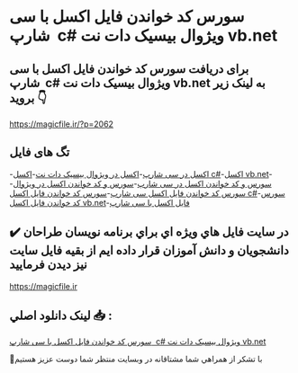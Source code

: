 # سورس کد خواندن فایل اکسل با سی شارپ  c# ویژوال بیسیک دات نت vb.net

## برای دریافت سورس کد خواندن فایل اکسل با سی شارپ  c# ویژوال بیسیک دات نت vb.net به لینک زیر بروید 👇

https://magicfile.ir/?p=2062

## تگ های فایل

-[اکسل در سی شارپ](https://magicfile.ir/product/%d8%a7%da%a9%d8%b3%d9%84-%d8%a8%d8%a7-%d8%b3%db%8c-%d8%b4%d8%a7%d8%b1%d9%be%d9%88%db%8c%da%98%d9%88%d8%a7%d9%84-%d8%a8%db%8c%d8%b3%db%8c%da%a9-%d8%af%d8%a7%d8%aa-%d9%86%d8%aa/)-[اکسل  در ویژوال بیسیک دات نت](https://magicfile.ir/product/%d8%a7%da%a9%d8%b3%d9%84-%d8%a8%d8%a7-%d8%b3%db%8c-%d8%b4%d8%a7%d8%b1%d9%be%d9%88%db%8c%da%98%d9%88%d8%a7%d9%84-%d8%a8%db%8c%d8%b3%db%8c%da%a9-%d8%af%d8%a7%d8%aa-%d9%86%d8%aa/)-[اکسل  c#](https://magicfile.ir/product/%d8%a7%da%a9%d8%b3%d9%84-%d8%a8%d8%a7-%d8%b3%db%8c-%d8%b4%d8%a7%d8%b1%d9%be%d9%88%db%8c%da%98%d9%88%d8%a7%d9%84-%d8%a8%db%8c%d8%b3%db%8c%da%a9-%d8%af%d8%a7%d8%aa-%d9%86%d8%aa/)-[اکسل vb.net](https://magicfile.ir/product/%d8%a7%da%a9%d8%b3%d9%84-%d8%a8%d8%a7-%d8%b3%db%8c-%d8%b4%d8%a7%d8%b1%d9%be%d9%88%db%8c%da%98%d9%88%d8%a7%d9%84-%d8%a8%db%8c%d8%b3%db%8c%da%a9-%d8%af%d8%a7%d8%aa-%d9%86%d8%aa/)-[سورس و کد خواندن اکسل در سی شارپ](https://magicfile.ir/product/%d8%a7%da%a9%d8%b3%d9%84-%d8%a8%d8%a7-%d8%b3%db%8c-%d8%b4%d8%a7%d8%b1%d9%be%d9%88%db%8c%da%98%d9%88%d8%a7%d9%84-%d8%a8%db%8c%d8%b3%db%8c%da%a9-%d8%af%d8%a7%d8%aa-%d9%86%d8%aa/)-[سورس و کد خواندن اکسل در ویژوال](https://magicfile.ir/product/%d8%a7%da%a9%d8%b3%d9%84-%d8%a8%d8%a7-%d8%b3%db%8c-%d8%b4%d8%a7%d8%b1%d9%be%d9%88%db%8c%da%98%d9%88%d8%a7%d9%84-%d8%a8%db%8c%d8%b3%db%8c%da%a9-%d8%af%d8%a7%d8%aa-%d9%86%d8%aa/)-[سورس کد خواندن فایل اکسل سی شارپ](https://magicfile.ir/product/%d8%a7%da%a9%d8%b3%d9%84-%d8%a8%d8%a7-%d8%b3%db%8c-%d8%b4%d8%a7%d8%b1%d9%be%d9%88%db%8c%da%98%d9%88%d8%a7%d9%84-%d8%a8%db%8c%d8%b3%db%8c%da%a9-%d8%af%d8%a7%d8%aa-%d9%86%d8%aa/)-[سورس کد خواندن فایل اکسل c#](https://magicfile.ir/product/%d8%a7%da%a9%d8%b3%d9%84-%d8%a8%d8%a7-%d8%b3%db%8c-%d8%b4%d8%a7%d8%b1%d9%be%d9%88%db%8c%da%98%d9%88%d8%a7%d9%84-%d8%a8%db%8c%d8%b3%db%8c%da%a9-%d8%af%d8%a7%d8%aa-%d9%86%d8%aa/)-[سورس کد خواندن فایل اکسل vb.net](https://magicfile.ir/product/%d8%a7%da%a9%d8%b3%d9%84-%d8%a8%d8%a7-%d8%b3%db%8c-%d8%b4%d8%a7%d8%b1%d9%be%d9%88%db%8c%da%98%d9%88%d8%a7%d9%84-%d8%a8%db%8c%d8%b3%db%8c%da%a9-%d8%af%d8%a7%d8%aa-%d9%86%d8%aa/)-[فایل اکسل با سی شارپ](https://magicfile.ir/product/%d8%a7%da%a9%d8%b3%d9%84-%d8%a8%d8%a7-%d8%b3%db%8c-%d8%b4%d8%a7%d8%b1%d9%be%d9%88%db%8c%da%98%d9%88%d8%a7%d9%84-%d8%a8%db%8c%d8%b3%db%8c%da%a9-%d8%af%d8%a7%d8%aa-%d9%86%d8%aa/)

## ✔️ در سايت فايل هاي ويژه اي براي برنامه نويسان طراحان دانشجويان و دانش آموزان قرار داده ايم از بقيه فايل سايت نيز ديدن فرماييد

https://magicfile.ir


## لينک دانلود اصلي 📥 :

[سورس کد خواندن فایل اکسل با سی شارپ  c# ویژوال بیسیک دات نت vb.net](https://magicfile.ir/product/%d8%a7%da%a9%d8%b3%d9%84-%d8%a8%d8%a7-%d8%b3%db%8c-%d8%b4%d8%a7%d8%b1%d9%be%d9%88%db%8c%da%98%d9%88%d8%a7%d9%84-%d8%a8%db%8c%d8%b3%db%8c%da%a9-%d8%af%d8%a7%d8%aa-%d9%86%d8%aa/) 


🙏با تشکر از همراهي شما مشتاقانه در وبسایت منتظر شما دوست عزیز هستیم

